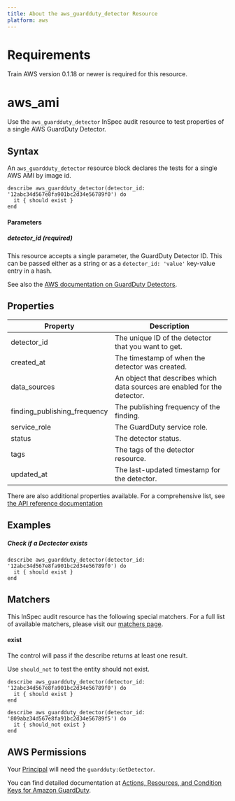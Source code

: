 ```yaml
---
title: About the aws_guardduty_detector Resource
platform: aws
---
```


# Requirements

Train AWS version 0.1.18 or newer is required for this resource.

# aws\_ami

Use the `aws_guardduty_detector` InSpec audit resource to test properties of a single AWS GuardDuty Detector.

## Syntax

An `aws_guardduty_detector` resource block declares the tests for a single AWS AMI by image id.

    describe aws_guardduty_detector(detector_id: '12abc34d567e8fa901bc2d34e56789f0') do
      it { should exist }
    end

#### Parameters

##### detector\_id _(required)_

This resource accepts a single parameter, the GuardDuty Detector ID.
This can be passed either as a string or as a `detector_id: 'value'` key-value entry in a hash.

See also the [AWS documentation on GuardDuty Detectors](https://docs.aws.amazon.com/guardduty/latest/ug/what-is-guardduty.html).


## Properties

|Property                       | Description|
| ---                           | --- |
|detector\_id                   | The unique ID of the detector that you want to get. |
|created\_at                    | The timestamp of when the detector was created. |
|data\_sources                  | An object that describes which data sources are enabled for the detector. |
|finding\_publishing\_frequency | The publishing frequency of the finding. |
|service\_role                  | The GuardDuty service role. |
|status                         | The detector status. |
|tags                           | The tags of the detector resource. |
|updated\_at                    | The last-updated timestamp for the detector. |

There are also additional properties available. For a comprehensive list, see [the API reference documentation](https://docs.aws.amazon.com/AWSEC2/latest/APIReference/API_Image.html)

## Examples

##### Check if a Dectector exists
    describe aws_guardduty_detector(detector_id: '12abc34d567e8fa901bc2d34e56789f0') do
      it { should exist }
    end

## Matchers

This InSpec audit resource has the following special matchers. For a full list of available matchers, please visit our [matchers page](https://www.inspec.io/docs/reference/matchers/).
   
#### exist

The control will pass if the describe returns at least one result.

Use `should_not` to test the entity should not exist.

    describe aws_guardduty_detector(detector_id: '12abc34d567e8fa901bc2d34e56789f0') do
      it { should exist }
    end

    describe aws_guardduty_detector(detector_id: '809abz34d567e8fa91bc2d34e56789f5') do
      it { should_not exist }
    end

## AWS Permissions

Your [Principal](https://docs.aws.amazon.com/IAM/latest/UserGuide/intro-structure.html#intro-structure-principal) will need the `guardduty:GetDetector`.

You can find detailed documentation at [Actions, Resources, and Condition Keys for Amazon GuardDuty](https://docs.aws.amazon.com/guardduty/latest/ug/what-is-guardduty.html).  
